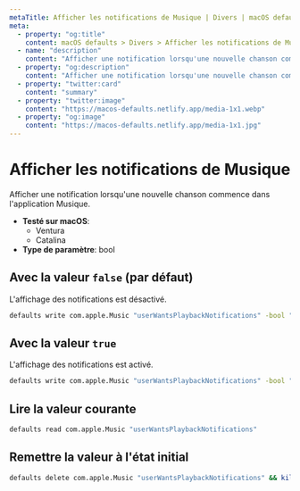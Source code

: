 ```yaml
---
metaTitle: Afficher les notifications de Musique | Divers | macOS defaults
meta:
  - property: "og:title"
    content: macOS defaults > Divers > Afficher les notifications de Musique
  - name: "description"
    content: "Afficher une notification lorsqu'une nouvelle chanson commence dans l'application Musique."
  - property: "og:description"
    content: "Afficher une notification lorsqu'une nouvelle chanson commence dans l'application Musique."
  - property: "twitter:card"
    content: "summary"
  - property: "twitter:image"
    content: "https://macos-defaults.netlify.app/media-1x1.webp"
  - property: "og:image"
    content: "https://macos-defaults.netlify.app/media-1x1.jpg"
---
```

# Afficher les notifications de Musique

Afficher une notification lorsqu'une nouvelle chanson commence dans l'application Musique.

<!-- break lists -->

- **Testé sur macOS**:
  * Ventura
  * Catalina
- **Type de paramètre**: bool

## Avec la valeur `false` (par défaut)

L'affichage des notifications est désactivé.

```bash
defaults write com.apple.Music "userWantsPlaybackNotifications" -bool "false" && killall Music
```

## Avec la valeur `true`

L'affichage des notifications est activé.

```bash
defaults write com.apple.Music "userWantsPlaybackNotifications" -bool "true" && killall Music
```

## Lire la valeur courante
```bash
defaults read com.apple.Music "userWantsPlaybackNotifications"
```

## Remettre la valeur à l'état initial
```bash
defaults delete com.apple.Music "userWantsPlaybackNotifications" && killall Music
```
